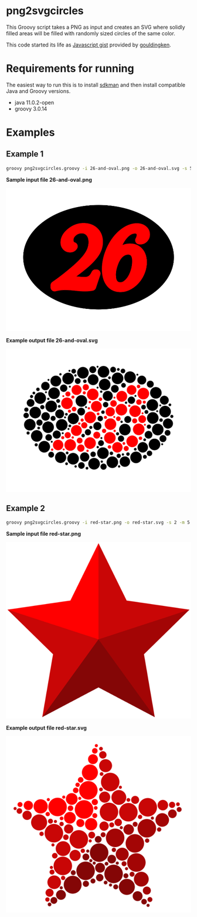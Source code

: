# png2svgcircles

This Groovy script takes a PNG as input and creates an SVG where
solidly filled areas will be filled with randomly sized
circles of the same color.

This code started its life as [Javascript gist](https://gist.github.com/gouldingken/8d0b7a05b0b0156da3b8) provided by
[gouldingken](https://gist.github.com/gouldingken/8d0b7a05b0b0156da3b8). 

# Requirements for running

The easiest way to run this is to install [sdkman](https://sdkman.io/)
and then install compatible Java and Groovy versions.
* java 11.0.2-open
* groovy 3.0.14

# Examples

## Example 1

```bash
groovy png2svgcircles.groovy -i 26-and-oval.png -o 26-and-oval.svg -s 5 -m 5 -x 30 -c -1
```

**Sample input file 26-and-oval.png**

![red-star.png](26-and-oval.png)

**Example output file 26-and-oval.svg**

![red-star.svg](26-and-oval.svg)

## Example 2

```bash
groovy png2svgcircles.groovy -i red-star.png -o red-star.svg -s 2 -m 5 -x 30 -c 0
```

**Sample input file red-star.png**

![red-star.png](red-star.png)

**Example output file red-star.svg**

![red-star.svg](red-star.svg)
